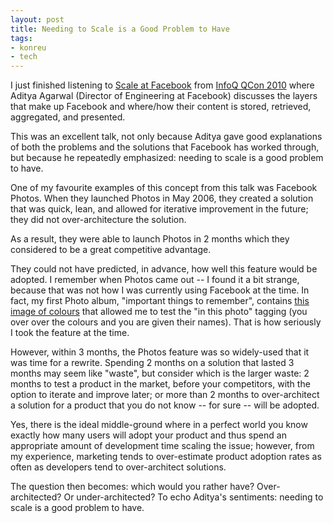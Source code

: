 ```yaml
---
layout: post
title: Needing to Scale is a Good Problem to Have
tags:
- konreu
- tech
---
```

<p>
I just finished listening to <a href="http://www.infoq.com/presentations/Scale-at-Facebook">Scale at Facebook</a> from <a href="http://www.infoq.com/QConLondon2010">InfoQ QCon 2010</a> where Aditya Agarwal (Director of Engineering at Facebook) discusses the layers that make up Facebook and where/how their content is stored, retrieved, aggregated, and presented.</p>
<p>
This was an excellent talk, not only because Aditya gave good explanations of both the problems and the solutions that Facebook has worked through, but because he repeatedly emphasized: needing to scale is a good problem to have.</p>
<p>
One of my favourite examples of this concept from this talk was Facebook Photos. When they launched Photos in May 2006, they created a solution that was quick, lean, and allowed for iterative improvement in the future; they did not over-architecture the solution.</p>
<p>
As a result, they were able to launch Photos in 2 months which they considered to be a great competitive advantage.</p>
<p>
They could not have predicted, in advance, how well this feature would be adopted. I remember when Photos came out -- I found it a bit strange, because that was not how I was currently using Facebook at the time. In fact, my first Photo album, "important things to remember", contains <a href="http://sphotos.ak.fbcdn.net/photos-ak-sf2p/v12/229/113/12803586/n12803586_30089384_9419.jpg">this image of colours</a> that allowed me to test the "in this photo" tagging (you over over the colours and you are given their names). That is how seriously I took the feature at the time.</p>
<p>
However, within 3 months, the Photos feature was so widely-used that it was time for a rewrite. Spending 2 months on a solution that lasted 3 months may seem like "waste", but consider which is the larger waste: 2 months to test a product in the market, before your competitors, with the option to iterate and improve later; or more than 2 months to over-architect a solution for a product that you do not know -- for sure -- will be adopted.</p>
<p>
Yes, there is the ideal middle-ground where in a perfect world you know exactly how many users will adopt your product and thus spend an appropriate amount of development time scaling the issue; however, from my experience, marketing tends to over-estimate product adoption rates as often as developers tend to over-architect solutions.</p>
<p>
The question then becomes: which would you rather have? Over-architected? Or under-architected? To echo Aditya's sentiments: needing to scale is a good problem to have.</p>
